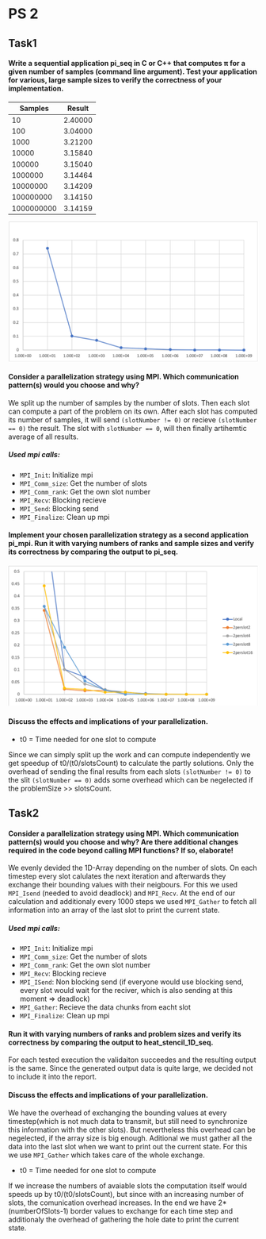# PS 2

## Task1 

#### Write a sequential application pi_seq in C or C++ that computes π for a given number of samples (command line argument). Test your application for various, large sample sizes to verify the correctness of your implementation.


| Samples | Result
|---|---|
|10 |2.40000|
|100 |3.04000|
|1000 |3.21200|
|10000 |3.15840|
|100000 |3.15040|
|1000000 |3.14464|
|10000000 |3.14209|
|100000000 |3.14150|
|1000000000 | 3.14159|

![Plot](pi/pi_seq_plot.png)


#### Consider a parallelization strategy using MPI. Which communication pattern(s) would you choose and why?
We split up the number of samples by the number of slots. Then each slot can compute a part of the problem on its own.
After each slot has computed its number of samples, it will send `(slotNumber != 0)` or recieve `(slotNumber == 0)` the result. 
The slot with `slotNumber == 0`, will then finally artihemtic average of all results.

##### Used mpi calls:
- `MPI_Init`: Initialize mpi
- `MPI_Comm_size`: Get the number of slots
- `MPI_Comm_rank`: Get the own slot number 
- `MPI_Recv`: Blocking recieve
- `MPI_Send`: Blocking send
- `MPI_Finalize`: Clean up mpi 

#### Implement your chosen parallelization strategy as a second application pi_mpi. Run it with varying numbers of ranks and sample sizes and verify its correctness by comparing the output to pi_seq.
![Plot](pi/pi_mpi_plot.png)


#### Discuss the effects and implications of your parallelization.

- t0 = Time needed for one slot to compute

Since we can simply split up the work and can compute independently we get speedup of t0/(t0/slotsCount) to calculate the partly solutions. 
Only the overhead of sending the final results from each slots `(slotNumber != 0)` to the slit `(slotNumber == 0)` adds some overhead which can be negelected if the problemSize >> slotsCount.



## Task2

#### Consider a parallelization strategy using MPI. Which communication pattern(s) would you choose and why? Are there additional changes required in the code beyond calling MPI functions? If so, elaborate!
We evenly devided the 1D-Array depending on the number of slots. On each timestep every slot calulates the next iteration and afterwards they exchange their bounding values with their neigbours. For this we used `MPI_Isend` (needed to avoid deadlock) and `MPI_Recv`. At the end of our calculation and additionaly every 1000 steps we used `MPI_Gather` to fetch all information into an array of the last slot to print the current state.

##### Used mpi calls:
- `MPI_Init`: Initialize mpi
- `MPI_Comm_size`: Get the number of slots
- `MPI_Comm_rank`: Get the own slot number 
- `MPI_Recv`: Blocking recieve
- `MPI_ISend`: Non blocking send (if everyone would use blocking send, every slot would wait for the reciver, which is also sending at this moment => deadlock)
- `MPI_Gather`: Recieve the data chunks from eacht slot
- `MPI_Finalize`: Clean up mpi 

#### Run it with varying numbers of ranks and problem sizes and verify its correctness by comparing the output to heat_stencil_1D_seq.
For each tested execution the validaiton succeedes and the resulting output is the same. Since the generated output data is quite large, we decided not to include it into the report.

#### Discuss the effects and implications of your parallelization.
We have the overhead of exchanging the bounding values at every timestep(which is not much data to transmit, but still need to synchronize this information with the other slots).  But nevertheless this overhead can be negelected, if the array size is big enough.
Aditional we must gather all the data into the last slot when we want to print out the current state. For this we use `MPI_Gather` which takes care of the whole exchange.

- t0 = Time needed for one slot to compute

If we increase the numbers of avaiable slots the computation itself would speeds up by t0/(t0/slotsCount), but since with an increasing number of slots, the comunication overhead increases. In the end we have 2*(numberOfSlots-1) border values to exchange for each time step and additionaly the overhead of gathering the hole date to print the current state.
